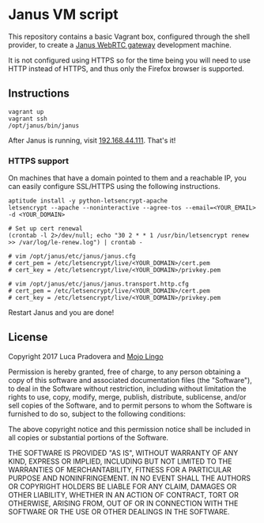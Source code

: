 # Janus VM script

This repository contains a basic Vagrant box, configured through the shell provider, to create a [Janus WebRTC gateway](https://github.com/meetecho/janus-gateway) development machine.

It is not configured using HTTPS so for the time being you will need to use HTTP instead of HTTPS, and thus only the Firefox browser is supported.

## Instructions
```
vagrant up
vagrant ssh
/opt/janus/bin/janus
```
After Janus is running, visit [192.168.44.111](http://192.168.44.111). That's it!

### HTTPS support

On machines that have a domain pointed to them and a reachable IP, you can easily configure SSL/HTTPS using the following instructions.

```
aptitude install -y python-letsencrypt-apache
letsencrypt --apache --noninteractive --agree-tos --email=<YOUR_EMAIL> -d <YOUR_DOMAIN>

# Set up cert renewal
(crontab -l 2>/dev/null; echo "30 2 * * 1 /usr/bin/letsencrypt renew >> /var/log/le-renew.log") | crontab -

# vim /opt/janus/etc/janus/janus.cfg
# cert_pem = /etc/letsencrypt/live/<YOUR_DOMAIN>/cert.pem
# cert_key = /etc/letsencrypt/live/<YOUR_DOMAIN>/privkey.pem

# vim /opt/janus/etc/janus/janus.transport.http.cfg
# cert_pem = /etc/letsencrypt/live/<YOUR_DOMAIN>/cert.pem
# cert_key = /etc/letsencrypt/live/<YOUR_DOMAIN>/privkey.pem
```

Restart Janus and you are done!

## License

Copyright 2017 Luca Pradovera and [Mojo Lingo](https://mojolingo.com)

Permission is hereby granted, free of charge, to any person obtaining a copy of this software and associated documentation files (the "Software"), to deal in the Software without restriction, including without limitation the rights to use, copy, modify, merge, publish, distribute, sublicense, and/or sell copies of the Software, and to permit persons to whom the Software is furnished to do so, subject to the following conditions:

The above copyright notice and this permission notice shall be included in all copies or substantial portions of the Software.

THE SOFTWARE IS PROVIDED "AS IS", WITHOUT WARRANTY OF ANY KIND, EXPRESS OR IMPLIED, INCLUDING BUT NOT LIMITED TO THE WARRANTIES OF MERCHANTABILITY, FITNESS FOR A PARTICULAR PURPOSE AND NONINFRINGEMENT. IN NO EVENT SHALL THE AUTHORS OR COPYRIGHT HOLDERS BE LIABLE FOR ANY CLAIM, DAMAGES OR OTHER LIABILITY, WHETHER IN AN ACTION OF CONTRACT, TORT OR OTHERWISE, ARISING FROM, OUT OF OR IN CONNECTION WITH THE SOFTWARE OR THE USE OR OTHER DEALINGS IN THE SOFTWARE.
